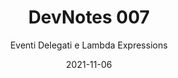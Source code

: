 ---
title: "DevNotes 007"
subtitle: "Eventi Delegati e Lambda Expressions"
abstract: ""
date: 2021-11-06
draft: true
layout: devPost.hbs
---